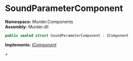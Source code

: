 # SoundParameterComponent

**Namespace:** Murder.Components \
**Assembly:** Murder.dll

```csharp
public sealed struct SoundParameterComponent : IComponent
```

**Implements:** _[IComponent](../../Bang/Components/IComponent.html)_



⚡
